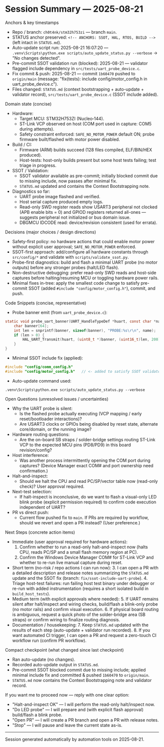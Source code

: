 # Session Summary — 2025-08-21

Anchors & key timestamps

- Repo / branch: `ch0t4nk/stm32h753zi` — branch `main`.
- STATUS anchor preserved: `<!-- ANCHORS: SSOT, HAL, RTOS, BUILD -->` (left intact in `STATUS.md`).
- Auto-update script run: 2025-08-21 16:07:20 — `.venv\Scripts\python.exe scripts/auto_update_status.py --verbose` → "No changes detected".
- Pre-commit SSOT validation run (blocked): 2025-08-21 — validator flagged include dependency in `src/tests/uart_probe_device.c`.
- Fix commit & push: 2025-08-21 — commit `1b60470` pushed to `origin/main` (message: "fix(tests): include config/motor_config.h in uart_probe_device.c").
- Files changed: `STATUS.md` (context bootstrapping + auto-update + validator record), `src/tests/uart_probe_device.c` (SSOT include added).

Domain state (concise)

- Hardware:
  - Target MCU: STM32H753ZI (Nucleo‑144).
  - ST-Link VCP observed on host (COM port used in capture: COM5 during attempts).
  - Safety constraint enforced: `SAFE_NO_MOTOR_POWER` default ON; probe firmware built/flashed with motor power disabled.
- Build / CI:
  - Firmware (ARM) builds succeed (128 files compiled, ELF/BIN/HEX produced).
  - Host-tests: host-only builds present but some host tests failing; test triage in progress.
- SSOT / Validation:
  - SSOT validator available as pre-commit; initially blocked commit due to missing include, now passes after minimal fix.
  - `STATUS.md` updated and contains the Context Bootstrapping note.
- Diagnostics so far:
  - UART probe image flashed and verified.
  - Host serial capture produced empty logs.
  - Read-only SWD register reads show USART3 peripheral not clocked (APB enable bits = 0) and GPIOD registers returned all-ones — suggests peripheral not initialized or bus domain issue.
  - DBGMCU IDCODE read: device/revision consistent (used for errata).

Decisions (major choices / design directions)

- Safety-first policy: no hardware actions that could enable motor power without explicit user approval; `SAFE_NO_MOTOR_POWER` enforced.
- SSOT-first approach: add/configure all hardware constants through `src/config/*` and validate with `scripts/validate_ssot.py`.
- Probe-first diagnostics: build and flash a minimal UART probe (no motor outputs) before any stronger probes (halt/LED flash).
- Non-destructive debugging: prefer read-only SWD reads and host-side captures before halting/resuming MCU or toggling hardware power rails.
- Minimal fixes in-tree: apply the smallest code change to satisfy pre-commit SSOT (added `#include "config/motor_config.h"`), commit, and push.

Code Snippets (concise, representative)

- Probe banner emit (from `uart_probe_device.c`):

```c
static void probe_uart_banner(UART_HandleTypeDef *huart, const char *name) {
    char banner[64];
    int len = snprintf(banner, sizeof(banner), "PROBE:%s\r\n", name);
    if (len > 0) {
        HAL_UART_Transmit(huart, (uint8_t *)banner, (uint16_t)len, 200);
    }
}
```

- Minimal SSOT include fix (applied):

```c
#include "config/comm_config.h"
#include "config/motor_config.h"   // <- added to satisfy SSOT validator
```

- Auto-update command used:

```
.venv\Scripts\python.exe scripts/auto_update_status.py --verbose
```

Open Questions (unresolved issues / uncertainties)

- Why the UART probe is silent:
  - Is the flashed probe actually executing (VCP mapping / early reset/bootloader interactions)?
  - Are USART3 clocks or GPIOs being disabled by reset state, alternate core/domain, or the running image?
- Hardware routing questions:
  - Are the on-board SB straps / solder-bridge settings routing ST-Link VCP to the expected MCU pins (PD8/PD9) in this board revision/config?
- Host interference:
  - Was another process intermittently opening the COM port during captures? (Device Manager exact COM# and port ownership need confirmation.)
- Halt-and-inspect:
  - Should we halt the CPU and read PC/SP/vector table now (read-only check)? User approval required.
- Next-test selection:
  - If halt-inspect is inconclusive, do we want to flash a visual-only LED blink probe (explicit permission required) to confirm code execution independent of UART?
- PR vs direct push:
  - Current flow pushed fix to `main`. If PRs are required by workflow, should we revert and open a PR instead? (User preference.)

Next Steps (concrete action items)

- Immediate (user approval required for hardware actions):
  1. Confirm whether to run a read-only halt-and-inspect now (halts CPU, reads PC/SP and a small flash memory region at PC).
  2. Confirm the Windows Device Manager COM# for ST-Link VCP and whether to re-run live manual capture during reset.
- Short term (no-risk / repo actions I can run now): 3. I can open a PR with a detailed description and release notes summarizing the `STATUS.md` update and the SSOT fix (branch: `fix/ssot-include-uart-probe`). 4. Triage host-test failures: run failing host test binary under debugger or re-run with added instrumentation (requires a short isolated build in `build_host_tests`).
- Medium term (with explicit approvals where needed): 5. If UART remains silent after halt/inspect and wiring checks, build/flash a blink-only probe (no motor rails) and confirm visual execution. 6. If physical board routing is ambiguous, request a quick photo of the solder-bridge area (SB straps) or confirm wiring to finalize routing diagnosis.
- Documentation / housekeeping: 7. Keep `STATUS.md` updated with the results of each step (auto-update + validator run recorded). 8. If you want automated CI trigger, I can open a PR and request a zero-touch CI workflow run (confirm PR workflow).

Compact checkpoint (what changed since last checkpoint)

- Ran auto-update (no changes).
- Recorded auto-update output in `STATUS.md`.
- Pre-commit SSOT blocked commit due to missing include; applied minimal include fix and committed & pushed `1b60470` to `origin/main`.
- `STATUS.md` now contains the Context Bootstrapping note and validator record.

If you want me to proceed now — reply with one clear option:

- "Halt-and-inspect OK" — I will perform the read-only halt/inspect now.
- "Do LED probe" — I will prepare and (with explicit flash approval) build/flash a blink probe.
- "Open PR" — I will create a PR branch and open a PR with release notes.
- "Stop" — I will pause and leave the current state as-is.

---

Session generated automatically by automation tools on 2025-08-21.
